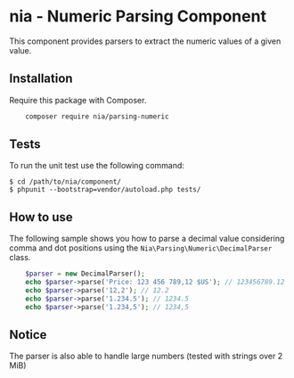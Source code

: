 # nia - Numeric Parsing Component

This component provides parsers to extract the numeric values of a given value.

## Installation

Require this package with Composer.

```bash
	composer require nia/parsing-numeric
```

## Tests
To run the unit test use the following command:

    $ cd /path/to/nia/component/
    $ phpunit --bootstrap=vendor/autoload.php tests/

## How to use
The following sample shows you how to parse a decimal value considering comma and dot positions using the `Nia\Parsing\Numeric\DecimalParser` class.

```php
	$parser = new DecimalParser();
	echo $parser->parse('Price: 123 456 789,12 $US'); // 123456789.12
	echo $parser->parse('12,2'); // 12.2
	echo $parser->parse('1.234.5'); // 1234.5
	echo $parser->parse('1.234,5'); // 1234,5
```

## Notice
The parser is also able to handle large numbers (tested with strings over 2 MiB)
